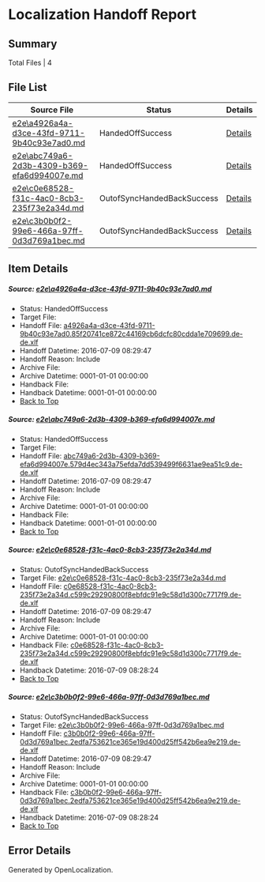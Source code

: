 # <a name='report-top'></a> Localization Handoff Report

## Summary
 Total Files | 4

## File List
 Source File | Status | Details 
 ----------- | ------ | ------- 
 [e2e\a4926a4a-d3ce-43fd-9711-9b40c93e7ad0.md](https://github.com/OpenLocalizationTestOrg/oltest/blob/3dbe1a87de2476661a6e9355786c44092ac983fd/e2e/a4926a4a-d3ce-43fd-9711-9b40c93e7ad0.md) | HandedOffSuccess | [Details](#033a7f0dfa7598e94154becffd12eef464a591b12)
 [e2e\abc749a6-2d3b-4309-b369-efa6d994007e.md](https://github.com/OpenLocalizationTestOrg/oltest/blob/e0c7cd3ab2dbbc2adc79dd5f2e8838fca5e8be59/e2e/abc749a6-2d3b-4309-b369-efa6d994007e.md) | HandedOffSuccess | [Details](#b1cb75a9ec65d0c5846cc9f16a2df4c82c6850643)
 [e2e\c0e68528-f31c-4ac0-8cb3-235f73e2a34d.md](https://github.com/OpenLocalizationTestOrg/oltest/blob/38380615f175275aea55729ee55a239afbfacf60/e2e/c0e68528-f31c-4ac0-8cb3-235f73e2a34d.md) | OutofSyncHandedBackSuccess | [Details](#054212e5c31e83df4c3ab5b6d5b4b311af78a67f4)
 [e2e\c3b0b0f2-99e6-466a-97ff-0d3d769a1bec.md](https://github.com/OpenLocalizationTestOrg/oltest/blob/38380615f175275aea55729ee55a239afbfacf60/e2e/c3b0b0f2-99e6-466a-97ff-0d3d769a1bec.md) | OutofSyncHandedBackSuccess | [Details](#fe27a69802ca9896bc4d12dcad523150ea864fad5)

## Item Details
##### <a name='033a7f0dfa7598e94154becffd12eef464a591b12'></a> Source: [e2e\a4926a4a-d3ce-43fd-9711-9b40c93e7ad0.md](https://github.com/OpenLocalizationTestOrg/oltest/blob/3dbe1a87de2476661a6e9355786c44092ac983fd/e2e/a4926a4a-d3ce-43fd-9711-9b40c93e7ad0.md)
* Status: HandedOffSuccess
* Target File: 
* Handoff File: [a4926a4a-d3ce-43fd-9711-9b40c93e7ad0.85f20741ce872c44169cb6dcfc80cdda1e709699.de-de.xlf](https://github.com/OpenLocalizationTestOrg/olhandoff-e2e/blob/e1dcd9db380c3d80eaa35381fe06c3d7368e4919/ol-handoff/OpenLocalizationTestOrg/oltest-dede-fly/ci/ht/a4926a4a-d3ce-43fd-9711-9b40c93e7ad0.85f20741ce872c44169cb6dcfc80cdda1e709699.de-de.xlf)
* Handoff Datetime: 2016-07-09 08:29:47
* Handoff Reason: Include
* Archive File: 
* Archive Datetime: 0001-01-01 00:00:00
* Handback File: 
* Handback Datetime: 0001-01-01 00:00:00
* [Back to Top](#report-top)

##### <a name='b1cb75a9ec65d0c5846cc9f16a2df4c82c6850643'></a> Source: [e2e\abc749a6-2d3b-4309-b369-efa6d994007e.md](https://github.com/OpenLocalizationTestOrg/oltest/blob/e0c7cd3ab2dbbc2adc79dd5f2e8838fca5e8be59/e2e/abc749a6-2d3b-4309-b369-efa6d994007e.md)
* Status: HandedOffSuccess
* Target File: 
* Handoff File: [abc749a6-2d3b-4309-b369-efa6d994007e.579d4ec343a75efda7dd539499f6631ae9ea51c9.de-de.xlf](https://github.com/OpenLocalizationTestOrg/olhandoff-e2e/blob/e1dcd9db380c3d80eaa35381fe06c3d7368e4919/ol-handoff/OpenLocalizationTestOrg/oltest-dede-fly/ci/ht/abc749a6-2d3b-4309-b369-efa6d994007e.579d4ec343a75efda7dd539499f6631ae9ea51c9.de-de.xlf)
* Handoff Datetime: 2016-07-09 08:29:47
* Handoff Reason: Include
* Archive File: 
* Archive Datetime: 0001-01-01 00:00:00
* Handback File: 
* Handback Datetime: 0001-01-01 00:00:00
* [Back to Top](#report-top)

##### <a name='054212e5c31e83df4c3ab5b6d5b4b311af78a67f4'></a> Source: [e2e\c0e68528-f31c-4ac0-8cb3-235f73e2a34d.md](https://github.com/OpenLocalizationTestOrg/oltest/blob/38380615f175275aea55729ee55a239afbfacf60/e2e/c0e68528-f31c-4ac0-8cb3-235f73e2a34d.md)
* Status: OutofSyncHandedBackSuccess
* Target File: [e2e\c0e68528-f31c-4ac0-8cb3-235f73e2a34d.md](https://github.com/OpenLocalizationTestOrg/oltest-dede-fly/blob/e295dd44a6854f7041b5977e6e5c6930a5a64107/e2e/c0e68528-f31c-4ac0-8cb3-235f73e2a34d.md)
* Handoff File: [c0e68528-f31c-4ac0-8cb3-235f73e2a34d.c599c29290800f8ebfdc91e9c58d1d300c7717f9.de-de.xlf](https://github.com/OpenLocalizationTestOrg/olhandoff-e2e/blob/e1dcd9db380c3d80eaa35381fe06c3d7368e4919/ol-handoff/OpenLocalizationTestOrg/oltest-dede-fly/ci/ht/c0e68528-f31c-4ac0-8cb3-235f73e2a34d.c599c29290800f8ebfdc91e9c58d1d300c7717f9.de-de.xlf)
* Handoff Datetime: 2016-07-09 08:29:47
* Handoff Reason: Include
* Archive File: 
* Archive Datetime: 0001-01-01 00:00:00
* Handback File: [c0e68528-f31c-4ac0-8cb3-235f73e2a34d.c599c29290800f8ebfdc91e9c58d1d300c7717f9.de-de.xlf](https://github.com/OpenLocalizationTestOrg/olhandback-e2e/blob/ebef70855bfe8c438acaa0a1596fea6f7d8884cf/ol-handback/OpenLocalizationTestOrg/oltest-dede-fly/ci/high/c0e68528-f31c-4ac0-8cb3-235f73e2a34d.c599c29290800f8ebfdc91e9c58d1d300c7717f9.de-de.xlf)
* Handback Datetime: 2016-07-09 08:28:24
* [Back to Top](#report-top)

##### <a name='fe27a69802ca9896bc4d12dcad523150ea864fad5'></a> Source: [e2e\c3b0b0f2-99e6-466a-97ff-0d3d769a1bec.md](https://github.com/OpenLocalizationTestOrg/oltest/blob/38380615f175275aea55729ee55a239afbfacf60/e2e/c3b0b0f2-99e6-466a-97ff-0d3d769a1bec.md)
* Status: OutofSyncHandedBackSuccess
* Target File: [e2e\c3b0b0f2-99e6-466a-97ff-0d3d769a1bec.md](https://github.com/OpenLocalizationTestOrg/oltest-dede-fly/blob/e295dd44a6854f7041b5977e6e5c6930a5a64107/e2e/c3b0b0f2-99e6-466a-97ff-0d3d769a1bec.md)
* Handoff File: [c3b0b0f2-99e6-466a-97ff-0d3d769a1bec.2edfa753621ce365e19d400d25ff542b6ea9e219.de-de.xlf](https://github.com/OpenLocalizationTestOrg/olhandoff-e2e/blob/e1dcd9db380c3d80eaa35381fe06c3d7368e4919/ol-handoff/OpenLocalizationTestOrg/oltest-dede-fly/ci/ht/c3b0b0f2-99e6-466a-97ff-0d3d769a1bec.2edfa753621ce365e19d400d25ff542b6ea9e219.de-de.xlf)
* Handoff Datetime: 2016-07-09 08:29:47
* Handoff Reason: Include
* Archive File: 
* Archive Datetime: 0001-01-01 00:00:00
* Handback File: [c3b0b0f2-99e6-466a-97ff-0d3d769a1bec.2edfa753621ce365e19d400d25ff542b6ea9e219.de-de.xlf](https://github.com/OpenLocalizationTestOrg/olhandback-e2e/blob/ebef70855bfe8c438acaa0a1596fea6f7d8884cf/ol-handback/OpenLocalizationTestOrg/oltest-dede-fly/ci/high/c3b0b0f2-99e6-466a-97ff-0d3d769a1bec.2edfa753621ce365e19d400d25ff542b6ea9e219.de-de.xlf)
* Handback Datetime: 2016-07-09 08:28:24
* [Back to Top](#report-top)


## Error Details

Generated by OpenLocalization.
